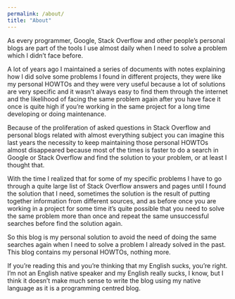 ```yaml
---
permalink: /about/
title: "About"
---
```


As every programmer, Google, Stack Overflow and other people’s personal blogs are part of the tools I use almost daily when I need to solve a problem which I didn’t face before.

A lot of years ago I maintained a series of documents with notes explaining how I did solve some problems I found in different projects, they were like my personal HOWTOs and they were very useful because a lot of solutions are very specific and it wasn’t always easy to find them through the internet and the likelihood of facing the same problem again after you have face it once is quite high if you’re working in the same project for a long time developing or doing maintenance.

Because of the proliferation of asked questions in Stack Overflow and personal blogs related with almost everything subject you can imagine this last years the necessity to keep maintaining those personal HOWTOs almost disappeared because most of the times is faster to do a search in Google or Stack Overflow and find the solution to your problem, or at least I thought that.

With the time I realized that for some of my specific problems I have to go through a quite large list of Stack Overflow answers and pages until I found the solution that I need, sometimes the solution is the result of putting together information from different sources, and as before once you are working in a project for some time it’s quite possible that you need to solve the same problem more than once and repeat the same unsuccessful searches before find the solution again.

So this blog is my personal solution to avoid the need of doing the same searches again when I need to solve a problem I already solved in the past. This blog contains my personal HOWTOs, nothing more.

If you’re reading this and you’re thinking that my English sucks, you’re right. I’m not an English native speaker and my English really sucks, I know, but I think it doesn’t make much sense to write the blog using my native language as it is a programming centred blog.

